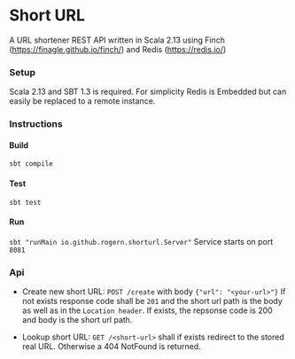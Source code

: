 # Short URL
A URL shortener REST API written in Scala 2.13 using Finch (https://finagle.github.io/finch/) and Redis (https://redis.io/)

### Setup
Scala 2.13 and SBT 1.3 is required.
For simplicity Redis is Embedded but can easily be replaced to a remote instance.

### Instructions
#### Build
`sbt compile`

#### Test
`sbt test`

#### Run
`sbt "runMain io.github.rogern.shorturl.Server"`
Service starts on port `8081`

### Api
- Create new short URL:
`POST /create` with body `{"url": "<your-url>"}`
If not exists response code shall be `201` and the short url path is the body as well as in the `Location header`.
If exists, the repsonse code is 200 and body is the short url path.

- Lookup short URL:
`GET /<short-url>` shall if exists redirect to the stored real URL. Otherwise a 404 NotFound is returned.
  